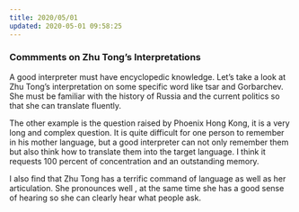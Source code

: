 ```yaml
---
title: 2020/05/01
updated: 2020-05-01 09:58:25
---
```


### Commments on Zhu Tong’s Interpretations

A good interpreter must have encyclopedic knowledge. Let’s take a look at Zhu Tong’s interpretation on some specific word like tsar and Gorbarchev. She must be familiar with the history of Russia and the current politics so that she can translate fluently.

The other example is the question raised by Phoenix Hong Kong, it is a very long and complex question. It is quite difficult for one person to remember in his mother language, but a good interpreter can not only remember them but also think how to translate them into the target language. I think it requests 100 percent of concentration and an outstanding memory.

I also find that Zhu Tong has a terrific command of language as well as her articulation. She pronounces well , at the same time she has a good sense of hearing so she can clearly hear what people ask.




